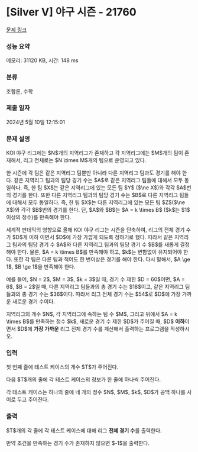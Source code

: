 # [Silver V] 야구 시즌 - 21760 

[문제 링크](https://www.acmicpc.net/problem/21760) 

### 성능 요약

메모리: 31120 KB, 시간: 148 ms

### 분류

조합론, 수학

### 제출 일자

2024년 5월 10일 12:15:01

### 문제 설명

<p>KOI 야구 리그에는 $N$개의 지역리그가 존재하고 각 지역리그에는 $M$개의 팀이 존재해서, 리그 전체로는 $N \times M$개의 팀으로 운영되고 있다.</p>

<p>한 시즌에 각 팀은 같은 지역리그 팀뿐만 아니라 다른 지역리그 팀과도 경기를 해야 한다. 같은 지역리그 팀과의 팀당 경기 수는 $A$로 같은 지역리그 팀들에 대해서 모두 동일하다. 즉, 한 팀 $X$는 같은 지역리그에 있는 모든 팀 $Y$ ($\ne X$)와 각각 $A$번의 경기를 한다. 또한 다른 지역리그 팀과의 팀당 경기 수는 $B$로 다른 지역리그 팀들에 대해서 모두 동일하다. 즉, 한 팀 $X$는 다른 지역리그에 있는 모든 팀 $Z$($\ne X$)와 각각 $B$번의 경기를 한다. 단, $A$와 $B$는 $A = k \times B$ ($k$는 $1$ 이상의 정수)를 만족해야 한다.</p>

<p>세계적 판데믹의 영향으로 올해 KOI 야구 리그는 시즌을 단축하여, 리그의 전체 경기 수가 $D$개 이하 이면서 $D$에 가장 가깝게 되도록 정하기로 했다. 따라서 같은 지역리그 팀과의 팀당 경기 수 $A$와 다른 지역리그 팀과의 팀당 경기 수 $B$를 새롭게 결정해야 한다. 물론, $A = k \times B$를 만족해야 하고, $k$는 변함없이 유지되어야 한다. 또한 각 팀은 다른 팀과 적어도 한 번이상은 경기를 해야 한다. 다시 말해서, $A \ge 1$, $B \ge 1$을 만족해야 한다.</p>

<p>예를 들어, $N = 2$, $M = 3$, $k = 3$일 때, 경기 수 제한 $D = 60$이면, $A = 6$, $B = 2$일 때, 다른 지역리그 팀들과의 총 경기 수는 $18$이고, 같은 지역리그 팀들과의 총 경기 수는 $36$이다. 따라서 리그 전체 경기 수는 $54$로 $D$에 가장 가까운 새로운 경기 수이다.</p>

<p>지역리그의 개수 $N$, 각 지역리그에 속하는 팀 수 $M$, 그리고 위에서 $A = k \times B$를 만족하는 정수 $k$, 새로운 경기 수 제한 $D$가 주어질 때, $D$ <strong>이하</strong>이면서 $D$에 <strong>가장 가까운</strong> 리그 전체 경기 수를 계산해서 출력하는 프로그램을 작성하시오.</p>

### 입력 

 <p>첫 번째 줄에 테스트 케이스의 개수 $T$가 주어진다.</p>

<p>다음 $T$개의 줄에 각 테스트 케이스의 정보가 한 줄에 하나씩 주어진다.</p>

<p>각 테스트 케이스는 하나의 줄에 네 개의 정수 $N$, $M$, $k$, $D$가 공백 하나를 사이로 두고 주어진다.</p>

### 출력 

 <p>$T$개의 각 줄에 각 테스트 케이스에 대해 리그 <strong>전체 경기 수</strong>를 출력한다.</p>

<p>만약 조건을 만족하는 경기 수가 존재하지 않으면 $-1$을 출력한다.</p>


